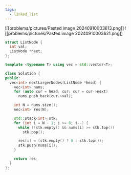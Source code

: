 ```yaml
---
tags:
  - linked_list
---
```

![[problems/pictures/Pasted image 20240910003613.png]]
![[problems/pictures/Pasted image 20240910003621.png]]

```c++
struct ListNode {
  int val;
  ListNode *next;
};

template <typename T> using vec = std::vector<T>;

class Solution {
public:
  vec<int> nextLargerNodes(ListNode *head) {
    vec<int> nums;
    for (auto cur = head; cur; cur = cur->next)
      nums.push_back(cur->val);

    int N = nums.size();
    vec<int> res(N);

    std::stack<int> stk;
    for (int i = N - 1; i >= 0; i--) {
      while (!stk.empty() && nums[i] >= stk.top())
        stk.pop();

      res[i] = (stk.empty() ? 0 : stk.top());
      stk.push(nums[i]);
    }

    return res;
  }
};
```
